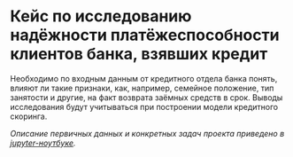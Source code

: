 # Кейс по исследованию надёжности платёжеспособности клиентов банка, взявших кредит

Необходимо по входным данным от кредитного отдела банка понять, влияют ли такие признаки, как, например, семейное положение, тип занятости и другие, на факт возврата заёмных средств в срок. Выводы исследования будут учитываться при построении модели кредитного скоринга. 

*Описание первичных данных и конкретных задач проекта приведено в [jupyter-ноутбуке](./bank_clients_solvency_project.ipynb).*
